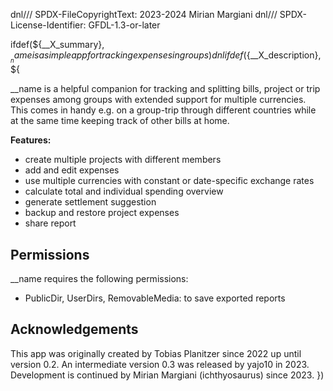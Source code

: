 dnl/// SPDX-FileCopyrightText: 2023-2024 Mirian Margiani
dnl/// SPDX-License-Identifier: GFDL-1.3-or-later

ifdef(${__X_summary}, ${
__name is a simple app for tracking expenses in groups
})dnl
ifdef(${__X_description}, ${

__name is a helpful companion for tracking and splitting bills, project or
trip expenses among groups with extended support for multiple currencies. This
comes in handy e.g. on a group-trip through different countries while at the
same time keeping track of other bills at home.

**Features:**

- create multiple projects with different members
- add and edit expenses
- use multiple currencies with constant or date-specific exchange rates
- calculate total and individual spending overview
- generate settlement suggestion
- backup and restore project expenses
- share report

## Permissions

__name requires the following permissions:

- PublicDir, UserDirs, RemovableMedia: to save exported reports

## Acknowledgements

This app was originally created by Tobias Planitzer since 2022 up until version
0.2. An intermediate version 0.3 was released by yajo10 in 2023. Development
is continued by Mirian Margiani (ichthyosaurus) since 2023.
})

